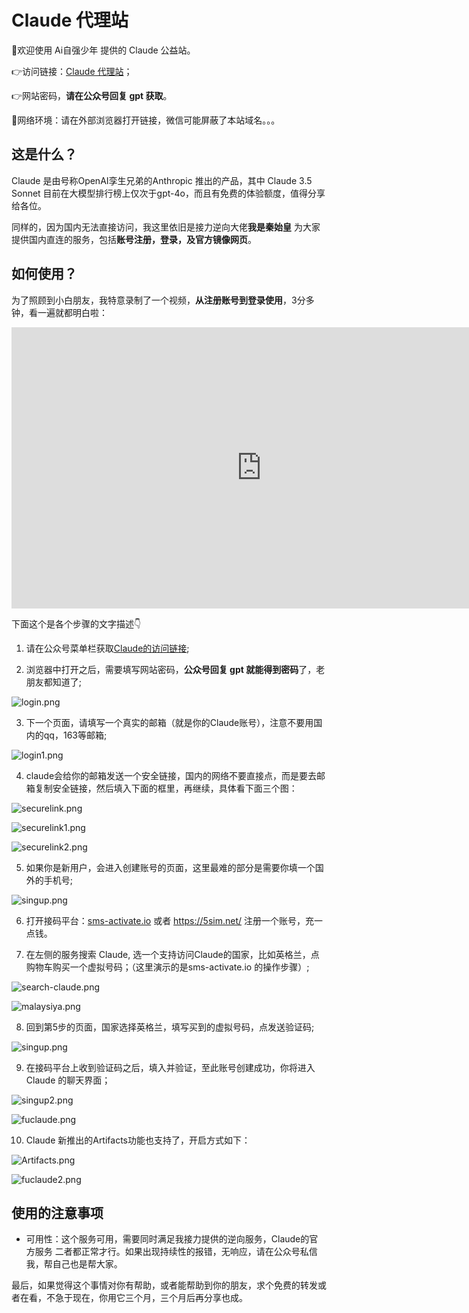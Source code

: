 # Claude 代理站

🎉欢迎使用 Ai自强少年 提供的 Claude 公益站。

👉访问链接：[Claude 代理站](https://claude.hugai.top)；

👉网站密码，**请在公众号回复 gpt 获取**。

🚦网络环境：请在外部浏览器打开链接，微信可能屏蔽了本站域名。。。

## 这是什么？

Claude 是由号称OpenAI孪生兄弟的Anthropic 推出的产品，其中 Claude 3.5 Sonnet 目前在大模型排行榜上仅次于gpt-4o，而且有免费的体验额度，值得分享给各位。

同样的，因为国内无法直接访问，我这里依旧是接力逆向大佬**我是秦始皇** 为大家提供国内直连的服务，包括**账号注册，登录，及官方镜像网页**。

## 如何使用？

为了照顾到小白朋友，我特意录制了一个视频，**从注册账号到登录使用**，3分多钟，看一遍就都明白啦：

<iframe src="https://home.aiporters.com/videos/claude.webm" allow="fullscreen" allowfullscreen="" width="800" height="450" style="border:0"></iframe>

下面这个是各个步骤的文字描述👇

1. 请在公众号菜单栏获取[Claude的访问链接](https://claude.hugai.top);

2. 浏览器中打开之后，需要填写网站密码，**公众号回复 gpt 就能得到密码**了，老朋友都知道了;

![login.png](claude/login.png)

3. 下一个页面，请填写一个真实的邮箱（就是你的Claude账号），注意不要用国内的qq，163等邮箱;

![login1.png](claude/login1.png)

4. claude会给你的邮箱发送一个安全链接，国内的网络不要直接点，而是要去邮箱复制安全链接，然后填入下面的框里，再继续，具体看下面三个图：

![securelink.png](claude/securelink.png)

![securelink1.png](claude/securelink2.png)

![securelink2.png](claude/securelink3.png)

5. 如果你是新用户，会进入创建账号的页面，这里最难的部分是需要你填一个国外的手机号;

![singup.png](claude/singup.png)

6. 打开接码平台：[sms-activate.io](https://sms-activate.io/) 或者 https://5sim.net/ 注册一个账号，充一点钱。

7. 在左侧的服务搜索 Claude, 选一个支持访问Claude的国家，比如英格兰，点购物车购买一个虚拟号码；（这里演示的是sms-activate.io 的操作步骤）;

![search-claude.png](claude/search-claude.png)

![malaysiya.png](claude/malaysiya.png)

8. 回到第5步的页面，国家选择英格兰，填写买到的虚拟号码，点发送验证码;

![singup.png](claude/singup.png)

9. 在接码平台上收到验证码之后，填入并验证，至此账号创建成功，你将进入Claude 的聊天界面；

![singup2.png](claude/singup2.png)

![fuclaude.png](claude/fuclaude.png)

10. Claude 新推出的Artifacts功能也支持了，开启方式如下：

![Artifacts.png](claude/Artifacts.png)

![fuclaude2.png](claude/fuclaude2.png)

## 使用的注意事项

- 可用性：这个服务可用，需要同时满足我接力提供的逆向服务，Claude的官方服务 二者都正常才行。如果出现持续性的报错，无响应，请在公众号私信我，帮自己也是帮大家。

最后，如果觉得这个事情对你有帮助，或者能帮助到你的朋友，求个免费的转发或者在看，不急于现在，你用它三个月，三个月后再分享也成。